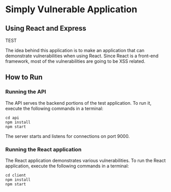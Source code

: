 # Simply Vulnerable Application
## Using React and Express

TEST

The idea behind this application is to make an application that can demonstrate vulnerabilities when using React.  Since React is a front-end framework, most of the vulnerabilities are going to be XSS related.


## How to Run

### Running the API
The API serves the backend portions of the test application.  To run it, execute the following commands in a terminal:

```
cd api
npm install
npm start
```

The server starts and listens for connections on port 9000.

### Running the React application

The React application demonstrates various vulnerabilities.  To run the React application, execute the following commands in a terminal:

```
cd client
npm install
npm start
```



